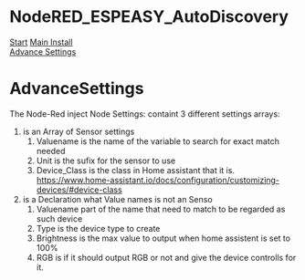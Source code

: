 # NodeRED_ESPEASY_AutoDiscovery  
[Start](README.md) 
[Main Install](MainInstall.md)  
[Advance Settings](Advance.md)  


# AdvanceSettings
The Node-Red inject Node Settings:
containt 3 different settings arrays:
1. is an Array of Sensor settings
   1. Valuename is the name of the variable to search for exact match needed  
   2. Unit is the sufix for the sensor to use  
   3. Device_Class is the class in Home assistant that it is. https://www.home-assistant.io/docs/configuration/customizing-devices/#device-class  
2. is a Declaration what Value names is not an Senso 
   1. Valuename part of the name that need to match to be regarded as such device
   2. Type is the device type to create
   3. Brightness is the max value to output when home assistent is set to 100%
   4. RGB is if it should output RGB or not and give the device controlls for it.
